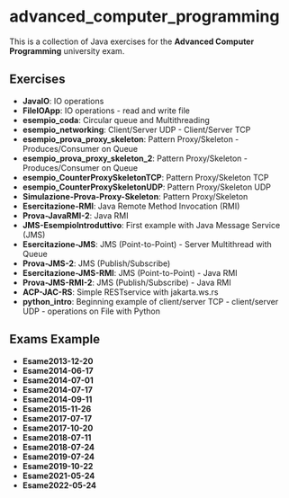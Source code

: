 # advanced_computer_programming
This is a collection of Java exercises for the **Advanced Computer Programming** university exam.

## Exercises

* **JavaIO**: IO operations
* **FileIOApp**: IO operations - read and write file
* **esempio_coda**: Circular queue and Multithreading
* **esempio_networking**: Client/Server UDP - Client/Server TCP
* **esempio_prova_proxy_skeleton**: Pattern Proxy/Skeleton - Produces/Consumer on Queue
* **esempio_prova_proxy_skeleton_2**: Pattern Proxy/Skeleton - Produces/Consumer on Queue
* **esempio_CounterProxySkeletonTCP**: Pattern Proxy/Skeleton TCP
* **esempio_CounterProxySkeletonUDP**: Pattern Proxy/Skeleton UDP
* **Simulazione-Prova-Proxy-Skeleton**: Pattern Proxy/Skeleton
* **Esercitazione-RMI**: Java Remote Method Invocation (RMI)
* **Prova-JavaRMI-2**: Java RMI
* **JMS-EsempioIntroduttivo**: First example with Java Message Service (JMS)
* **Esercitazione-JMS**: JMS (Point-to-Point) - Server Multithread with Queue
* **Prova-JMS-2**: JMS (Publish/Subscribe)
* **Esercitazione-JMS-RMI**: JMS (Point-to-Point) - Java RMI
* **Prova-JMS-RMI-2**: JMS (Publish/Subscribe) - Java RMI
* **ACP-JAC-RS**: Simple RESTservice with jakarta.ws.rs
* **python_intro**: Beginning example of client/server TCP - client/server UDP - operations on File with Python

## Exams Example
* **Esame2013-12-20**
* **Esame2014-06-17**
* **Esame2014-07-01**
* **Esame2014-07-17**
* **Esame2014-09-11**
* **Esame2015-11-26**
* **Esame2017-07-17**
* **Esame2017-10-20**
* **Esame2018-07-11**
* **Esame2018-07-24**
* **Esame2019-07-24**
* **Esame2019-10-22**
* **Esame2021-05-24**
* **Esame2022-05-24**


